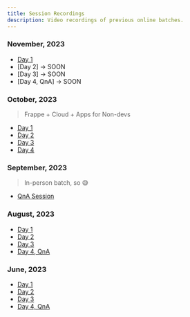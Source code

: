 ```yaml
---
title: Session Recordings
description: Video recordings of previous online batches.
---
```


### November, 2023

* [Day 1](https://drive.google.com/file/d/1VioW15Tu9c_kRkpal5bcNKod9ErVXcl_/view?usp=drive_link)
* [Day 2] -> SOON
* [Day 3] -> SOON
* [Day 4, QnA] -> SOON


### October, 2023

> Frappe + Cloud + Apps for Non-devs

* [Day 1](https://drive.google.com/file/d/1BrfJyQV4FpoPIPv4oNTC_HnvsFi-z9Pv/view?usp=drive_link)
* [Day 2](https://drive.google.com/file/d/10uBn2FqUuFvafddyusZbFkSnqDMO18r_/view?usp=drive_link)
* [Day 3](https://drive.google.com/file/d/1K-HTqc8UtojaW3IP0RGf57uoJz1Mzfwe/view?usp=drive_link)
* [Day 4](https://drive.google.com/file/d/14q8l6NRzZCey9dy0RSmSSHDe5r3c24hZ/view?usp=drive_link)

### September, 2023

> In-person batch, so 😅

* [QnA Session](https://drive.google.com/file/d/1XttqQlsCjJnBH14TNG2X-RqBvxpziRQw/view?usp=drive_link)

### August, 2023

* [Day 1](https://drive.google.com/file/d/1KRBsVP62R92p0CMvFlo_PyGmJNiIOSXm/view?usp=drive_link)
* [Day 2](https://drive.google.com/file/d/1y-0GulIo-K2C9_VCRP0svMduTinyuuvV/view?usp=drive_link)
* [Day 3](https://drive.google.com/file/d/1m6vY5nqou_z8o6o3ZqqiZUwvMsSRcJHZ/view?usp=drive_link)
* [Day 4, QnA](https://drive.google.com/file/d/1UQ8awu6CpNLIt_3dktBmJMwItjEqsItI/view?usp=drive_link)

### June, 2023

* [Day 1](https://drive.google.com/file/d/1zsGn74TLBSvwuQvAfLb_WHXOkOsKXK2u/view?usp=drive_link)
* [Day 2](https://drive.google.com/file/d/1Ab4Abwy0Rn1Ifl7t1gGxI6IHjogiUcZ2/view?usp=drive_link)
* [Day 3](https://drive.google.com/file/d/1Lr-HpwibZPx0eEA9wvX_4UZ35YRWepTt/view?usp=drive_link)
* [Day 4, QnA](https://drive.google.com/file/d/1fhdfMpaupo3CdB3G2bTiyCP8QcNh0-JA/view?usp=drive_link)
